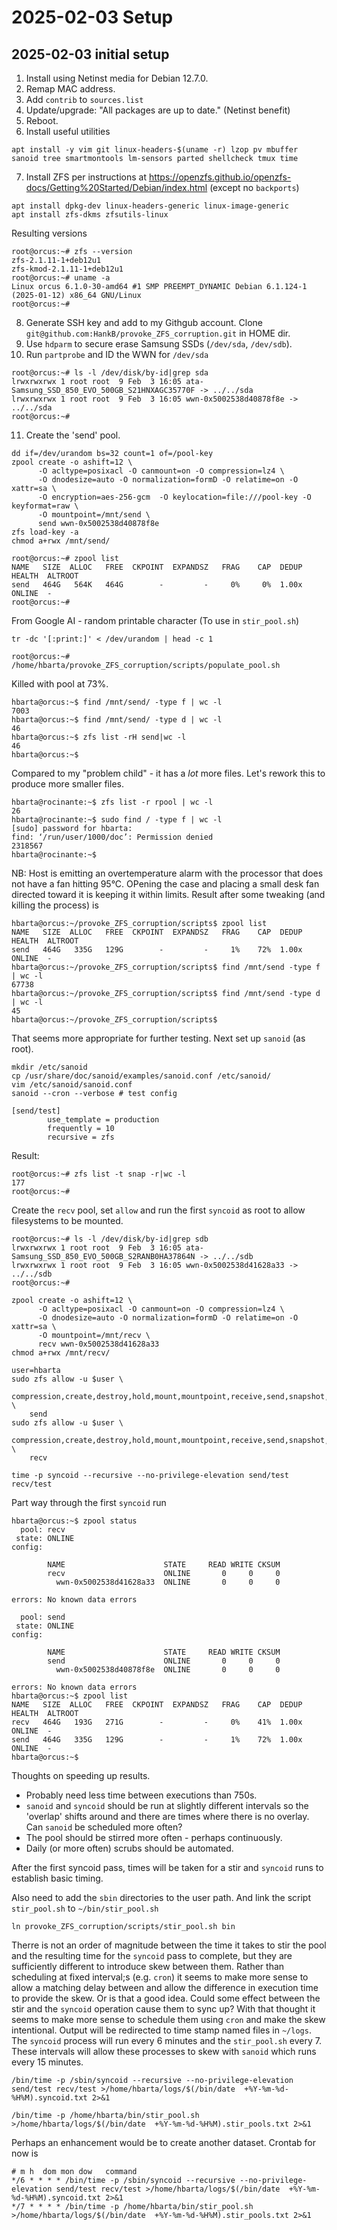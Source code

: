 # 2025-02-03 Setup

## 2025-02-03 initial setup

1. Install using Netinst media for Debian 12.7.0.
1. Remap MAC address.
1. Add `contrib` to `sources.list`
1. Update/upgrade: "All packages are up to date." (Netinst benefit)
1. Reboot.
1. Install useful utilities

```text
apt install -y vim git linux-headers-$(uname -r) lzop pv mbuffer sanoid tree smartmontools lm-sensors parted shellcheck tmux time
```

7. Install ZFS per instructions at <https://openzfs.github.io/openzfs-docs/Getting%20Started/Debian/index.html> (except no `backports`)

```text
apt install dpkg-dev linux-headers-generic linux-image-generic
apt install zfs-dkms zfsutils-linux
```

Resulting versions

```text
root@orcus:~# zfs --version
zfs-2.1.11-1+deb12u1
zfs-kmod-2.1.11-1+deb12u1
root@orcus:~# uname -a
Linux orcus 6.1.0-30-amd64 #1 SMP PREEMPT_DYNAMIC Debian 6.1.124-1 (2025-01-12) x86_64 GNU/Linux
root@orcus:~# 
```

8. Generate SSH key and add to my Githgub account. Clone `git@github.com:HankB/provoke_ZFS_corruption.git` in HOME dir.
1. Use `hdparm` to secure erase Samsung SSDs (`/dev/sda`, `/dev/sdb`). 
1. Run `partprobe` and ID the WWN for `/dev/sda`

```text
root@orcus:~# ls -l /dev/disk/by-id|grep sda
lrwxrwxrwx 1 root root  9 Feb  3 16:05 ata-Samsung_SSD_850_EVO_500GB_S21HNXAGC35770F -> ../../sda
lrwxrwxrwx 1 root root  9 Feb  3 16:05 wwn-0x5002538d40878f8e -> ../../sda
root@orcus:~# 
```

11. Create the 'send' pool.

```text
dd if=/dev/urandom bs=32 count=1 of=/pool-key
zpool create -o ashift=12 \
      -O acltype=posixacl -O canmount=on -O compression=lz4 \
      -O dnodesize=auto -O normalization=formD -O relatime=on -O xattr=sa \
      -O encryption=aes-256-gcm  -O keylocation=file:///pool-key -O keyformat=raw \
      -O mountpoint=/mnt/send \
      send wwn-0x5002538d40878f8e
zfs load-key -a
chmod a+rwx /mnt/send/
```

```text
root@orcus:~# zpool list
NAME   SIZE  ALLOC   FREE  CKPOINT  EXPANDSZ   FRAG    CAP  DEDUP    HEALTH  ALTROOT
send   464G   564K   464G        -         -     0%     0%  1.00x    ONLINE  -
root@orcus:~# 
```

From Google AI - random printable character (To use in `stir_pool.sh`)

```text
tr -dc '[:print:]' < /dev/urandom | head -c 1
```

```text
root@orcus:~# /home/hbarta/provoke_ZFS_corruption/scripts/populate_pool.sh
```

Killed with pool at 73%. 

```text
hbarta@orcus:~$ find /mnt/send/ -type f | wc -l
7003
hbarta@orcus:~$ find /mnt/send/ -type d | wc -l
46
hbarta@orcus:~$ zfs list -rH send|wc -l
46
hbarta@orcus:~$ 
```

Compared to my "problem child" - it has a *lot* more files. Let's rework this to produce more smaller files.

```text
hbarta@rocinante:~$ zfs list -r rpool | wc -l
26
hbarta@rocinante:~$ sudo find / -type f | wc -l
[sudo] password for hbarta: 
find: ‘/run/user/1000/doc’: Permission denied
2318567
hbarta@rocinante:~$ 
```

NB: Host is emitting an overtemperature alarm with the processor that does not have a fan hitting 95°C. OPening the case and placing a small desk fan directed toward it is keeping it within limits. Result after some tweaking (and killing the process) is

```text
hbarta@orcus:~/provoke_ZFS_corruption/scripts$ zpool list
NAME   SIZE  ALLOC   FREE  CKPOINT  EXPANDSZ   FRAG    CAP  DEDUP    HEALTH  ALTROOT
send   464G   335G   129G        -         -     1%    72%  1.00x    ONLINE  -
hbarta@orcus:~/provoke_ZFS_corruption/scripts$ find /mnt/send -type f | wc -l
67738
hbarta@orcus:~/provoke_ZFS_corruption/scripts$ find /mnt/send -type d | wc -l
45
hbarta@orcus:~/provoke_ZFS_corruption/scripts$ 
```

That seems more appropriate for further testing. Next set up `sanoid` (as root).

```text
mkdir /etc/sanoid
cp /usr/share/doc/sanoid/examples/sanoid.conf /etc/sanoid/
vim /etc/sanoid/sanoid.conf
sanoid --cron --verbose # test config
```

```text
[send/test]
        use_template = production
        frequently = 10
        recursive = zfs
```

Result:

```text
root@orcus:~# zfs list -t snap -r|wc -l
177
root@orcus:~# 
```

Create the `recv` pool, set `allow` and run the first `syncoid` as root to allow filesystems to be mounted.

```text
root@orcus:~# ls -l /dev/disk/by-id|grep sdb
lrwxrwxrwx 1 root root  9 Feb  3 16:05 ata-Samsung_SSD_850_EVO_500GB_S2RANB0HA37864N -> ../../sdb
lrwxrwxrwx 1 root root  9 Feb  3 16:05 wwn-0x5002538d41628a33 -> ../../sdb
root@orcus:~# 
```

```text
zpool create -o ashift=12 \
      -O acltype=posixacl -O canmount=on -O compression=lz4 \
      -O dnodesize=auto -O normalization=formD -O relatime=on -O xattr=sa \
      -O mountpoint=/mnt/recv \
      recv wwn-0x5002538d41628a33
chmod a+rwx /mnt/recv/

user=hbarta
sudo zfs allow -u $user \
    compression,create,destroy,hold,mount,mountpoint,receive,send,snapshot,destroy,rollback \
    send
sudo zfs allow -u $user \
    compression,create,destroy,hold,mount,mountpoint,receive,send,snapshot,destroy,rollback \
    recv

time -p syncoid --recursive --no-privilege-elevation send/test recv/test
```

Part way through the first `syncoid` run

```text
hbarta@orcus:~$ zpool status
  pool: recv
 state: ONLINE
config:

        NAME                      STATE     READ WRITE CKSUM
        recv                      ONLINE       0     0     0
          wwn-0x5002538d41628a33  ONLINE       0     0     0

errors: No known data errors

  pool: send
 state: ONLINE
config:

        NAME                      STATE     READ WRITE CKSUM
        send                      ONLINE       0     0     0
          wwn-0x5002538d40878f8e  ONLINE       0     0     0

errors: No known data errors
hbarta@orcus:~$ zpool list
NAME   SIZE  ALLOC   FREE  CKPOINT  EXPANDSZ   FRAG    CAP  DEDUP    HEALTH  ALTROOT
recv   464G   193G   271G        -         -     0%    41%  1.00x    ONLINE  -
send   464G   335G   129G        -         -     1%    72%  1.00x    ONLINE  -
hbarta@orcus:~$ 
```

Thoughts on speeding up results.

* Probably need less time between executions than 750s.
* `sanoid` and `syncoid` should be run at slightly different intervals so the 'overlap' shifts around and there are times where there is no overlay. Can `sanoid` be scheduled more often?
* The pool should be stirred more often - perhaps continuously.
* Daily (or more often) scrubs should be automated.

After the first syncoid pass, times will be taken for a stir and `syncoid` runs to establish basic timing.

Also need to add the `sbin` directories to the user path. And link the script `stir_pool.sh` to `~/bin/stir_pool.sh`

```text
ln provoke_ZFS_corruption/scripts/stir_pool.sh bin
```

Therre is not an order of magnitude between the time it takes to stir the pool and the resulting time for the `syncoid` pass to complete, but they are sufficiently different to introduce skew between them. Rather than scheduling at fixed interval;s (e.g. `cron`) it seems to make more sense to allow a matching delay between and allow the difference in execution time to provide the skew. Or is that a good idea. Could some effect between the stir and the `syncoid` operation cause them to sync up? With that thought it seems to make more sense to schedule them using `cron` and make the skew intentional. Output will be redirected to time stamp named files in `~/logs`. The `syncoid` process will run every 6 minutes and the `stir_pool.sh` every 7. These intervals will allow these processes to skew with `sanoid` which runs every 15 minutes.

```text
/bin/time -p /sbin/syncoid --recursive --no-privilege-elevation send/test recv/test >/home/hbarta/logs/$(/bin/date  +%Y-%m-%d-%H%M).syncoid.txt 2>&1
```

```text
/bin/time -p /home/hbarta/bin/stir_pool.sh >/home/hbarta/logs/$(/bin/date  +%Y-%m-%d-%H%M).stir_pools.txt 2>&1
```

Perhaps an enhancement would be to create another dataset. Crontab for now is

```text
# m h  dom mon dow   command
*/6 * * * * /bin/time -p /sbin/syncoid --recursive --no-privilege-elevation send/test recv/test >/home/hbarta/logs/$(/bin/date  +%Y-%m-%d-%H%M).syncoid.txt 2>&1
*/7 * * * * /bin/time -p /home/hbarta/bin/stir_pool.sh >/home/hbarta/logs/$(/bin/date  +%Y-%m-%d-%H%M).stir_pools.txt 2>&1
```

